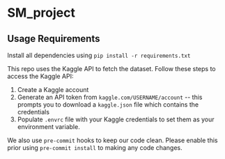 # SM_project

## Usage Requirements

Install all dependencies using `pip install -r requirements.txt`

This repo uses the Kaggle API to fetch the dataset. Follow these steps to access the Kaggle API:

1. Create a Kaggle account
2. Generate an API token from `kaggle.com/USERNAME/account` -- this prompts you to download a `kaggle.json` file which contains the credentials
3. Populate `.envrc` file with your Kaggle credentials to set them as your environment variable.

We also use `pre-commit` hooks to keep our code clean. Please enable this prior using `pre-commit install` to making any code changes.
